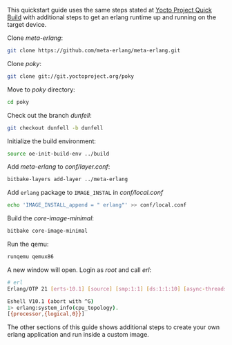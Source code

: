 This quickstart guide uses the same steps stated at [Yocto Project Quick Build](https://docs.yoctoproject.org/brief-yoctoprojectqs/brief-yoctoprojectqs.html) with additional steps to get an erlang runtime up and running on the target device.

Clone _meta-erlang_:

```bash
git clone https://github.com/meta-erlang/meta-erlang.git
```

Clone _poky_:

```bash
git clone git://git.yoctoproject.org/poky
```

Move to _poky_ directory:

```bash
cd poky
```

Check out the branch _dunfell_:

```bash
git checkout dunfell -b dunfell
```

Initialize the build environment:

```bash
source oe-init-build-env ../build
```

Add _meta-erlang_ to _conf/layer.conf_:

```bash
bitbake-layers add-layer ../meta-erlang
```

Add `erlang` package to `IMAGE_INSTAL` in _conf/local.conf_

```bash
echo 'IMAGE_INSTALL_append = " erlang"' >> conf/local.conf
```

Build the _core-image-minimal_:

```bash
bitbake core-image-minimal
```

Run the qemu:

```bash
runqemu qemux86
```

A new window will open. Login as _root_ and call _erl_:

```bash
# erl
Erlang/OTP 21 [erts-10.1] [source] [smp:1:1] [ds:1:1:10] [async-threads:1]

Eshell V10.1 (abort with ^G)
1> erlang:system_info(cpu_topology).
[{processor,{logical,0}}]
```

The other sections of this guide shows additional steps to create your own erlang application and run inside a custom image.
